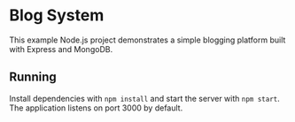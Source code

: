 # Blog System

This example Node.js project demonstrates a simple blogging platform built with Express and MongoDB.

## Running

Install dependencies with `npm install` and start the server with `npm start`. The application listens on port 3000 by default.

